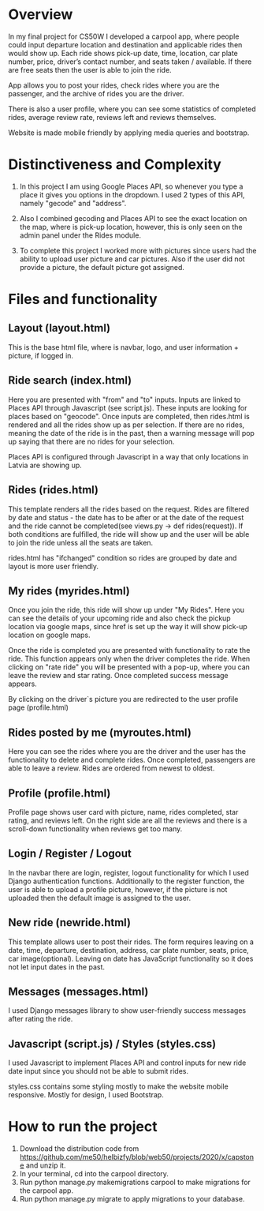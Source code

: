 # Overview

In my final project for CS50W I developed a carpool app, where people could input departure location and destination and applicable rides then would show up. Each ride shows pick-up date, time, location, car plate number, price, driver’s contact number, and seats taken / available. If there are free seats then the user is able to join the ride.

App allows you to post your rides, check rides where you are the passenger, and the archive of rides you are the driver.

There is also a user profile, where you can see some statistics of completed rides, average review rate, reviews left and reviews themselves.

Website is made mobile friendly by applying media queries and bootstrap.


# Distinctiveness and Complexity

1. In this project I am using Google Places API, so whenever you type a place it gives you options in the dropdown. I used 2 types of this API, namely "gecode" and "address".

2. Also I combined gecoding and Places API to see the exact location on the map, where is pick-up location, however, this is only seen on the admin panel under the Rides module.

3. To complete this project I worked more with pictures since users had the ability to upload user picture and car pictures. Also if the user did not provide a picture, the default picture got assigned.


# Files and functionality

## Layout (layout.html)

This is the base html file, where is navbar, logo, and user information + picture, if logged in. 

## Ride search (index.html)

Here you are presented with "from" and "to" inputs. Inputs are linked to Places API through Javascript (see script.js). These inputs are looking for places based on "geocode". Once inputs are completed, then rides.html is rendered and all the rides show up as per selection. If there are no rides, meaning the date of the ride is in the past, then a warning message will pop up saying that there are no rides for your selection.

Places API is configured through Javascript in a way that only locations in Latvia are showing up.

## Rides (rides.html)

This template renders all the rides based on the request. Rides are filtered by date and status - the date has to be after or at the date of the request and the ride cannot be completed(see views.py -> def rides(request)). If both conditions are fulfilled, the ride will show up and the user will be able to join the ride unless all the seats are taken.

rides.html has "ifchanged" condition so rides are grouped by date and layout is more user friendly.

## My rides (myrides.html)

Once you join the ride, this ride will show up under "My Rides". Here you can see the details of your upcoming ride and also check the pickup location via google maps, since href is set up the way it will show pick-up location on google maps.

Once the ride is completed you are presented with functionality to rate the ride. This function appears only when the driver completes the ride. When clicking on "rate ride" you will be presented with a pop-up, where you can leave the review and star rating. Once completed success message appears.

By clicking on the driver`s picture you are redirected to the user profile page (profile.html)

## Rides posted by me (myroutes.html)

Here you can see the rides where you are the driver and the user has the functionality to delete and complete rides. Once completed, passengers are able to leave a review. Rides are ordered from newest to oldest.

## Profile (profile.html)

Profile page shows user card with picture, name, rides completed, star rating, and reviews left. On the right side are all the reviews and there is a scroll-down functionality when reviews get too many.

## Login / Register / Logout

In the navbar there are login, register, logout functionality for which I used Django authentication functions. Additionally to the register function, the user is able to upload a profile picture, however, if the picture is not uploaded then the default image is assigned to the user.

## New ride (newride.html)

This template allows user to post their rides. The form requires leaving on a date, time, departure, destination, address, car plate number, seats, price, car image(optional). Leaving on date has JavaScript functionality so it does not let input dates in the past.

## Messages (messages.html)

I used Django messages library to show user-friendly success messages after rating the ride.

## Javascript (script.js) / Styles (styles.css)

I used Javascript to implement Places API and control inputs for new ride date input since you should not be able to submit rides.

styles.css contains some styling mostly to make the website mobile responsive. Mostly for design, I used Bootstrap.

# How to run the project

1. Download the distribution code from https://github.com/me50/helbizfy/blob/web50/projects/2020/x/capstone and unzip it.
2. In your terminal, cd into the carpool directory.
3. Run python manage.py makemigrations carpool to make migrations for the carpool app.
4. Run python manage.py migrate to apply migrations to your database.











